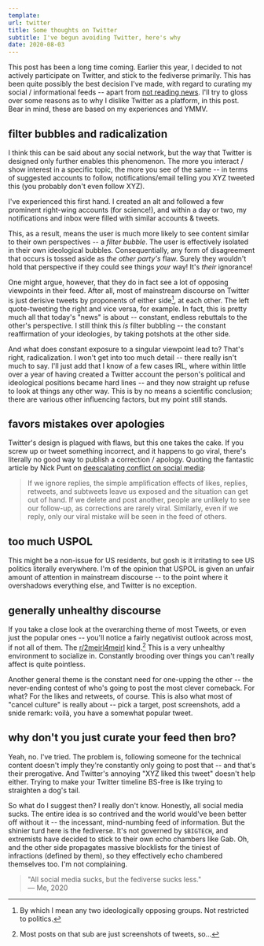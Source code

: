 ```yaml
---
template:
url: twitter
title: Some thoughts on Twitter
subtitle: I've begun avoiding Twitter, here's why
date: 2020-08-03
---
```


This post has been a long time coming. Earlier this year, I decided to
not actively participate on Twitter, and stick to the fediverse
primarily. This has been quite possibly the best decision I've made,
with regard to curating my social / informational feeds -- apart from
[not reading news](/blog/dont-news). I'll try to gloss over some reasons
as to why I dislike Twitter as a platform, in this post. Bear in mind,
these are based on my experiences and YMMV.


## filter bubbles and radicalization

I think this can be said about any social network, but the way that
Twitter is designed only further enables this phenomenon. The more you
interact / show interest in a specific topic, the more you see of the
same -- in terms of suggested accounts to follow, notifications/email telling
you XYZ tweeted this (you probably don't even follow XYZ).

I've experienced this first hand. I created an alt and followed a few
prominent right-wing accounts (for science!), and within a day or two,
my notifications and inbox were filled with similar accounts & tweets.

This, as a result, means the user is much more likely to see content
similar to their own perspectives -- a *filter bubble*. The user is
effectively isolated in their own ideological bubbles. Consequentially,
any form of disagreement that occurs is tossed aside as _the other
party's_ flaw.
Surely they wouldn't hold that perspective if they could see things
_your_ way! It's _their_ ignorance!

One might argue, however, that they do in fact see a lot of opposing
viewpoints in their feed. After all, most of mainstream discourse on
Twitter is just derisive tweets by proponents of either side[^1], at
each other. The left quote-tweeting the right and vice versa, for
example. In fact, this is pretty much all that today's "news" is 
about -- constant, endless rebuttals to the other's perspective. 
I still think this _is_ filter bubbling -- the constant 
reaffirmation of your ideologies, by taking potshots at the other side.

[^1]: By which I mean any two ideologically opposing groups. 
    Not restricted to politics.

And what does constant exposure to a singular viewpoint lead to? That's
right, radicalization. I won't get into too much detail -- there really
isn't much to say. I'll just add that I know of a few cases IRL, where
within little over a year of having created a Twitter account the
person's political and ideological positions became hard lines -- and
they now straight up refuse to look at things any other way. This is by
no means a scientific conclusion; there are various other influencing
factors, but my point still stands.


## favors mistakes over apologies

Twitter's design is plagued with flaws, but this one takes the cake. If
you screw up or tweet something incorrect, and it happens to go viral,
there's literally no good way to publish a correction / apology. Quoting
the fantastic article by Nick Punt on [deescalating conflict on social
media](https://nickpunt.com/blog/deescalating-social-media/):

> If we ignore replies, the simple amplification effects of likes,
> replies, retweets, and subtweets leave us exposed and the situation
> can get out of hand. If we delete and post another, people are
> unlikely to see our follow-up, as corrections are rarely viral.
> Similarly, even if we reply, only our viral mistake will be seen in
> the feed of others. 


## too much USPOL

This might be a non-issue for US residents, but gosh is it irritating to
see US politics literally everywhere. I'm of the opinion that USPOL is
given an unfair amount of attention in mainstream discourse -- to the
point where it overshadows everything else, and Twitter is no exception.


## generally unhealthy discourse

If you take a close look at the overarching theme of most Tweets, or
even just the popular ones -- you'll notice a fairly negativist outlook
across most, if not all of them. The
[r/2meirl4meirl](https://reddit.com/r/2meirl4meirl) kind.[^2] This is
a very unhealthy environment to socialize in. Constantly brooding over
things you can't really affect is quite pointless.

Another general theme is the constant need for one-upping the other -- the 
never-ending contest of who's going to post the most clever
comeback. For what? For the likes and retweets, of course. This is also
what most of "cancel culture" is really about -- pick a target, post
screenshots, add a snide remark: voilà, you have a somewhat popular
tweet.

[^2]: Most posts on that sub are just screenshots of tweets, so...

## why don't you just curate your feed then bro?

Yeah, no. I've tried. The problem is, following someone for the
technical content doesn't imply they're constantly only going to post
that -- and that's their prerogative. And Twitter's annoying "XYZ liked
this tweet" doesn't help either. Trying to make your Twitter timeline
BS-free is like trying to straighten a dog's tail.

So what do I suggest then? I really don't know. Honestly, all social
media sucks. The entire idea is so contrived and the world would've been
better off without it -- the incessant, mind-numbing feed of
information. But the shinier turd here is the fediverse. It's not
governed by `$BIGTECH`, and extremists have decided to stick to their
own echo chambers like Gab. Oh, and the other side propagates massive
blocklists for the tiniest of infractions (defined by them), so they
effectively echo chambered themselves too. I'm not complaining.

> "All social media sucks, but the fediverse sucks less."  
> — Me, 2020
